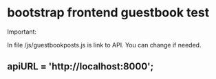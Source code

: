 # bootstrap frontend guestbook test 


Important:

In file /js/guestbookposts.js is link to API. You can change if needed.

## apiURL = 'http://localhost:8000';